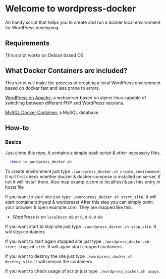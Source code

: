 # Welcome to wordpress-docker
An handy script that helps you to create and run a docker local environment for WordPress developing.

## Requirements

This script works on Debian based OS.

## What Docker Containers are included?

This script will make the process of creating a local WordPress environment based on docker fast and less prone to errors. 

[WordPress on Apache](https://hub.docker.com/_/wordpress/), a webserver based on alpine linux capable of switching between different PHP and WordPress versions.

[MySQL Docker Container](https://hub.docker.com/_/mysql), a MySQL database.


## How-to

### Basics

Just clone this repo, it contains a simple bash script & other necessary files.

```bash
  chmod +x wordpress_docker.sh
```

To create environment just type `./wordpress_docker.sh create_environment`.
It will first check whether docker & docker-compose is installed on server, if not it will install them. Also map example.com to localhost & put this entry in hosts file


If you want to start site just type `./wordpress_docker.sh start_site`.
It will start containers(mysql & wordpress)
After this step you can simply point your browser & open example.com. They are mapped like this:

- WordPress is on `localhost:80` or `0.0.0.0:80`

If you want start to stop site just type `./wordpress_docker.sh stop_site`.
It will stop containers

If you want to start again stopped site just type `./wordpress_docker.sh start_stopped_site`.
It will again start stopped containers

If you want to destroy the site just type `./wordpress_docker.sh destroy_site`.
It will remove the containers

If you want to check usage of script just type `./wordpress_docker.sh usage`.
